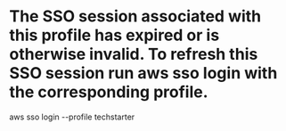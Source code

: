 # The SSO session associated with this profile has expired or is otherwise invalid. To refresh this SSO session run aws sso login with the corresponding profile.

 aws sso login --profile techstarter